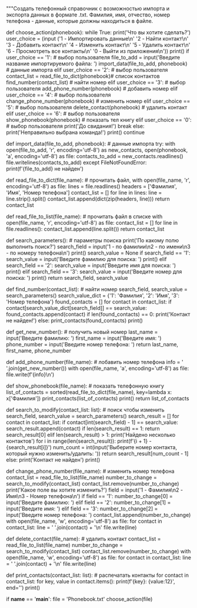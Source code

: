 """Создать телефонный справочник с возможностью импорта и экспорта данных в формате .txt.
Фамилия, имя, отчество, номер телефона - данные, которые должны находиться в файле.

def choose_action(phonebook):
    while True:
        print('Что вы хотите сделать?')
        user_choice = (input
        ('1 - Импортировать данные\n'
        '2 - Найти контакт\n'
        '3 - Добавить контакт\n'
        '4 - Изменить контакт\n'
        '5 - Удалить контакт\n'
        '6 - Просмотреть все контакты\n' 
        '0 - Выйти из приложения\n'))
        print()
        if user_choice == '1':                         # выбор пользователя
            file_to_add = input('Введите название импортируемого файла: ')
            import_data(file_to_add, phonebook)        #  данные импорта
        elif user_choice == '2':                       #  выбор пользователя
            contact_list = read_file_to_dict(phonebook)#  список контактов
            find_number(contact_list)                  #  найти номер
        elif user_choice == '3':                       #  выбор пользователя
            add_phone_number(phonebook)                #  добавить номер
        elif user_choice == '4':                       #  выбор пользователя
            change_phone_number(phonebook)             #  изменить номер
        elif user_choice == '5':                       #  выбор пользователя
            delete_contact(phonebook)                  #  удалить контакт
        elif user_choice == '6':                       #  выбор пользователя
            show_phonebook(phonebook)                  #  показать тел книгу
        elif user_choice == '0':                       #  выбор пользователя
            print('До свидания!')
            break
        else:
            print('Неправильно выбрана команда!')
            print()
            continue


def import_data(file_to_add, phonebook):                 #   данные импорта
    try:
        with open(file_to_add, 'r', encoding='utf-8') as new_contacts, open(phonebook, 'a', encoding='utf-8') as file:
            contacts_to_add = new_contacts.readlines()
            file.writelines(contacts_to_add)
    except FileNotFoundError:
        print(f'{file_to_add} не найден')


def read_file_to_dict(file_name):                                # прочитать файл,
    with open(file_name, 'r', encoding='utf-8') as file:
        lines = file.readlines()
    headers = ['Фамилия', 'Имя', 'Номер телефона']
    contact_list = []
    for line in lines:
        line = line.strip().split()
        contact_list.append(dict(zip(headers, line)))
    return contact_list


def read_file_to_list(file_name):                                 # прочитать файл в списке
    with open(file_name, 'r', encoding='utf-8') as file:
        contact_list = []
        for line in file.readlines():
            contact_list.append(line.split())
    return contact_list


def search_parameters():                                          # параметры поиска
    print('По какому полю выполнить поиск?')
    search_field = input('1 - по фамилии\n2 - по имени\n3 - по номеру телефона\n')
    print()
    search_value = None
    if search_field == '1':
        search_value = input('Введите фамилию для поиска: ')
        print()
    elif search_field == '2':
        search_value = input('Введите имя для поиска: ')
        print()
    elif search_field == '3':
        search_value = input('Введите номер для поиска: ')
        print()
    return search_field, search_value


def find_number(contact_list):                                         # найти номер
    search_field, search_value = search_parameters()
    search_value_dict = {'1': 'Фамилия', '2': 'Имя', '3': 'Номер телефона'}
    found_contacts = []
    for contact in contact_list:
        if contact[search_value_dict[search_field]] == search_value:
            found_contacts.append(contact)
    if len(found_contacts) == 0:
        print('Контакт не найден!')
    else:
        print_contacts(found_contacts)
    print()


def get_new_number():                                                    # получить новый номер
    last_name = input('Введите фамилию: ')
    first_name = input('Введите имя: ')
    phone_number = input('Введите номер телефона: ')
    return last_name, first_name, phone_number


def add_phone_number(file_name):                                           # лобавить номер телефона
    info = ' '.join(get_new_number())
    with open(file_name, 'a', encoding='utf-8') as file:
        file.write(f'{info}\n')


def show_phonebook(file_name):                                              # показать телефонную книгу
    list_of_contacts = sorted(read_file_to_dict(file_name), key=lambda x: x['Фамилия'])
    print_contacts(list_of_contacts)
    print()
    return list_of_contacts


def search_to_modify(contact_list: list):                                # поиск чтобы изменить
    search_field, search_value = search_parameters()
    search_result = []
    for contact in contact_list:
        if contact[int(search_field) - 1] == search_value:
            search_result.append(contact)
    if len(search_result) == 1:
        return search_result[0]
    elif len(search_result) > 1:
        print('Найдено несколько контактов')
        for i in range(len(search_result)):
            print(f'{i + 1} - {search_result[i]}')
        num_count = int(input('Выберите номер контакта, который нужно изменить/удалить: '))
        return search_result[num_count - 1]
    else:
        print('Контакт не найден')
    print()


def change_phone_number(file_name):                                 # изменить номер телефона
    contact_list = read_file_to_list(file_name)
    number_to_change = search_to_modify(contact_list)
    contact_list.remove(number_to_change)
    print('Какое поле вы хотите изменить?')
    field = input('1 - Фамилия\n2 - Имя\n3 - Номер телефона\n')
    if field == '1':
        number_to_change[0] = input('Введите фамилию: ')
    elif field == '2':
        number_to_change[1] = input('Введите имя: ')
    elif field == '3':
        number_to_change[2] = input('Введите номер телефона: ')
    contact_list.append(number_to_change)
    with open(file_name, 'w', encoding='utf-8') as file:
        for contact in contact_list:
            line = ' '.join(contact) + '\n'
            file.write(line)


def delete_contact(file_name):                                             # удалить контакт
    contact_list = read_file_to_list(file_name)
    number_to_change = search_to_modify(contact_list)
    contact_list.remove(number_to_change)
    with open(file_name, 'w', encoding='utf-8') as file:
        for contact in contact_list:
            line = ' '.join(contact) + '\n'
            file.write(line)


def print_contacts(contact_list: list):                                    # распечатать контакты
    for contact in contact_list:
        for key, value in contact.items():
            print(f'{key}: {value:12}', end='')
        print()


if __name__ == '__main__':
    file = 'Phonebook.txt'
    choose_action(file)
  
